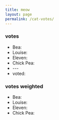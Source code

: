 ```yaml
---
title: meow
layout: page
permalink: /cat-votes/
---
```


<div class="cats">

  <h3>votes</h3>

  <ul>
    <li id="bea">Bea: <span class="result"></span></li>
    <li id="louise">Louise: <span class="result"></span></li>
    <li id="eleven">Eleven: <span class="result"></span></li>
    <li id="chickpea">Chick Pea: <span class="result"></span></li>
    <li>---</li>
    <li id="voted">voted: <span class="result"></span></li>
  </ul>

  <h3>votes weighted</h3>

  <ul>
    <li id="bea_weighted">Bea: <span class="result"></span></li>
    <li id="louise_weighted">Louise: <span class="result"></span></li>
    <li id="eleven_weighted">Eleven: <span class="result"></span></li>
    <li id="chickpea_weighted">Chick Pea: <span class="result"></span></li>
  </ul>
</div>

<script language="JavaScript" src="/assets/js/votes.js"></script>